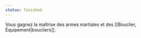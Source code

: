 ```yaml
---
status: finished
---
```

Vous gagnez la maîtrise des armes martiales et des [[Bouclier, Équipement|boucliers]].
